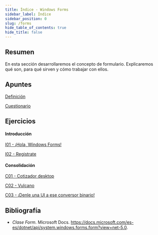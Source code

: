 ```yaml
---
title: Índice - Windows Forms
sidebar_label: Índice
sidebar_position: 0
slug: /forms
hide_table_of_contents: true
hide_title: false
---
```


## Resumen
En esta sección desarrollaremos el concepto de formulario. Explicaremos qué son, para qué sirven y cómo trabajar con ellos.

## Apuntes
[Definición](./Apuntes/00-definicion.md)

[Cuestionario](./Apuntes/cuestionario.md)

## Ejercicios
#### Introducción
[I01 - ¡Hola, Windows Forms!](./Ejercicios/I01-hola-windows-forms.md)

[I02 - Registrate](./Ejercicios/I02-registrate.md)

#### Consolidación
[C01 - Cotizador desktop](./Ejercicios/C01-cotizador-desktop.md)

[C02 - Vulcano](./Ejercicios/C02-vulcano.md)

[C03 - ¡Denle una UI a ese conversor binario!](./Ejercicios/C03-denle-una-ui-conversor-binario.md)

## Bibliografía
* *Clase Form*. Microsoft Docs. https://docs.microsoft.com/es-es/dotnet/api/system.windows.forms.form?view=net-5.0.
